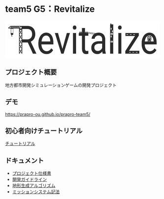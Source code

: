 # team5 G5：Revitalize

<div align="center" style="background-color: white; display: inline-block; padding: 10px; border-radius: 8px;">
  <img src="city-sim/public/logo.svg" alt="logo" width="500" height="100">
</div>

## プロジェクト概要
地方都市開発シミュレーションゲームの開発プロジェクト

## デモ
https://prapro-ou.github.io/prapro-team5/

## 初心者向けチュートリアル
[チュートリアル](./docs/tutorial.md)

## ドキュメント
- [プロジェクト仕様書](./docs/specification.md)
- [開発ガイドライン](./docs/guideline.md)
- [地形生成アルゴリズム](./docs/terrain-generation.md)
- [ミッションシステム記法](./docs/mission-system-guide.md)
